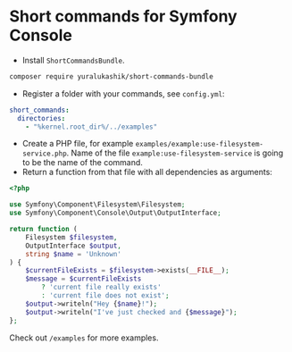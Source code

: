 Short commands for Symfony Console
===

* Install `ShortCommandsBundle`.
```bash
composer require yuralukashik/short-commands-bundle
```
* Register a folder with your commands, see `config.yml`:
```yaml
short_commands:
  directories:
    - "%kernel.root_dir%/../examples"
```
* Create a PHP file, for example `examples/example:use-filesystem-service.php`. Name of the file `example:use-filesystem-service` is going to be the name of the command.
* Return a function from that file with all dependencies as arguments:
```php
<?php

use Symfony\Component\Filesystem\Filesystem;
use Symfony\Component\Console\Output\OutputInterface;

return function (
    Filesystem $filesystem,
    OutputInterface $output,
    string $name = 'Unknown'
) {
    $currentFileExists = $filesystem->exists(__FILE__);
    $message = $currentFileExists
        ? 'current file really exists'
        : 'current file does not exist';
    $output->writeln("Hey {$name}!");
    $output->writeln("I've just checked and {$message}");
};
```

Check out `/examples` for more examples.

